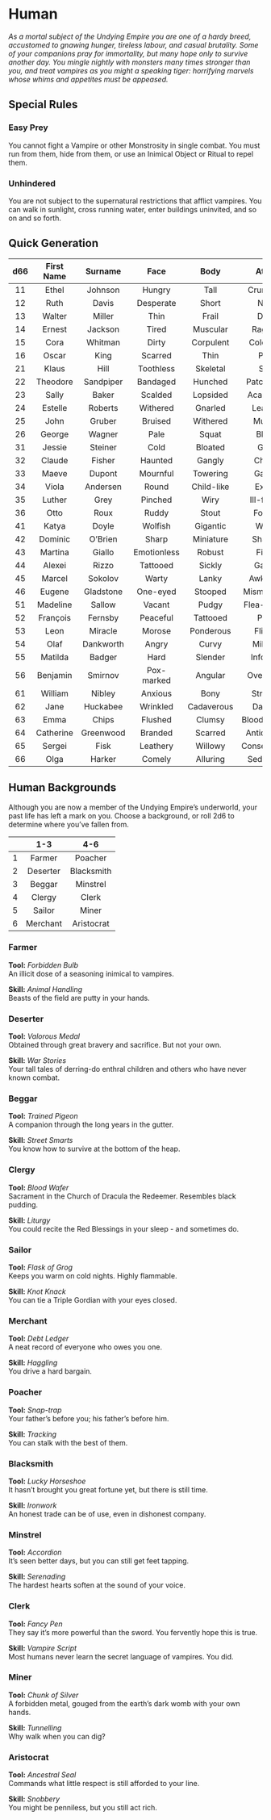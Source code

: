 # Human

*As a mortal subject of the Undying Empire you are one of a hardy breed, accustomed to gnawing hunger, tireless labour, and casual brutality. Some of your companions pray for immortality, but many hope only to survive another day. You mingle nightly with monsters many times stronger than you, and treat vampires as you might a speaking tiger: horrifying marvels whose whims and appetites must be appeased.*

## Special Rules

### Easy Prey 
You cannot fight a Vampire or other Monstrosity in single combat. You must run from them, hide from them, or use an Inimical Object or Ritual to repel them. 

### Unhindered 
You are not subject to the supernatural restrictions that afflict vampires. You can walk in sunlight, cross running water, enter buildings uninvited, and so on and so forth.

## Quick Generation

| d66 | First Name | Surname | Face | Body | Attire | Demeanour |
|:----:|:----:|:---:|:------:|:------:|:----:|:---:|
| 11 | Ethel | Johnson | Hungry | Tall | Crumpled | Abrasive |
| 12 | Ruth | Davis | Desperate | Short | Neat | Drunk |
| 13 | Walter | Miller | Thin | Frail | Dour | Sly |
| 14 | Ernest | Jackson | Tired | Muscular | Ragged | Cold |
| 15 | Cora | Whitman | Dirty | Corpulent | Colourful | Jovial |
| 16 | Oscar | King | Scarred | Thin | Pale | Sour |
| 21 | Klaus  | Hill | Toothless | Skeletal | Stiff | Mischievous |
| 22 | Theodore | Sandpiper | Bandaged | Hunched | Patchwork | Pedantic |
| 23 | Sally  | Baker | Scalded | Lopsided | Academic | Scholarly |
| 24 | Estelle | Roberts | Withered | Gnarled | Leather | Anxious |
| 25 | John | Gruber | Bruised | Withered | Muddy | Cruel |
| 26 | George | Wagner | Pale | Squat | Black | Gloomy |
| 31 | Jessie | Steiner | Cold | Bloated | Grey | Hedonistic |
| 32 | Claude | Fisher | Haunted | Gangly | Cheap | Irrational |
| 33 | Maeve | Dupont | Mournful | Towering | Gaudy | Bold |
| 34 | Viola | Andersen | Round | Child-like | Exotic | Suave |
| 35 | Luther | Grey | Pinched | Wiry | Ill-fitting | Quiet |
| 36 | Otto | Roux | Ruddy | Stout | Formal | Cheerful |
| 41 | Katya | Doyle | Wolfish | Gigantic | White | Erratic |
| 42 | Dominic | O’Brien | Sharp | Miniature | Shabby | Talkative |
| 43 | Martina | Giallo | Emotionless | Robust | Filthy | Vindictive |
| 44 | Alexei | Rizzo | Tattooed | Sickly | Garish | Haughty |
| 45 | Marcel | Sokolov | Warty | Lanky | Awkward | Impulsive |
| 46 | Eugene | Gladstone | One-eyed | Stooped | Mismatched | Logical |
| 51 | Madeline | Sallow | Vacant | Pudgy | Flea-ridden | Cautious |
| 52 | François | Fernsby | Peaceful | Tattooed | Plain | Volatile |
| 53 | Leon | Miracle | Morose | Ponderous | Flimsy | Obnoxious |
| 54 | Olaf | Dankworth | Angry | Curvy | Military | Proud |
| 55 | Matilda | Badger | Hard | Slender | Informal | Childish |
| 56 | Benjamin  | Smirnov | Pox-marked | Angular | Oversized | Pompous |
| 61 | William | Nibley | Anxious | Bony | Strange | Unstable |
| 62 | Jane | Huckabee | Wrinkled | Cadaverous | Dapper | Fearless |
| 63 | Emma | Chips | Flushed | Clumsy | Bloodstained | Decadent |
| 64 | Catherine | Greenwood | Branded | Scarred | Antiquated | Obsessive |
| 65 | Sergei | Fisk | Leathery | Willowy | Conservative | Patriotic |
| 66 | Olga  | Harker | Comely | Alluring | Seductive | Friendly |

## Human Backgrounds
Although you are now a member of the Undying Empire’s underworld, your past life has left a mark on you. Choose a background, or roll 2d6 to determine where you’ve fallen from.

| | 1-3 | 4-6 |
|:----:|:----:|:---:|
| 1 | Farmer  |  Poacher |
| 2 | Deserter |  Blacksmith |
| 3 |  Beggar | Minstrel  |
| 4 | Clergy  |  Clerk |
| 5 | Sailor  | Miner  |
| 6 |  Merchant | Aristocrat |

### Farmer
**Tool:**  *Forbidden Bulb*  
An illicit dose of a seasoning inimical to vampires.

**Skill:** *Animal Handling*  
Beasts of the field are putty in your hands.

### Deserter
**Tool:**  *Valorous Medal*  
Obtained through great bravery and sacrifice. But not your own.

**Skill:** *War Stories*  
Your tall tales of derring-do enthral children and others who have never known combat.

### Beggar
**Tool:** 
*Trained Pigeon*  
A companion through the long years in the gutter.

**Skill:** 
*Street Smarts*  
You know how to survive at the bottom of the heap.

### Clergy
**Tool:** 
*Blood Wafer*  
Sacrament in the Church of Dracula the Redeemer. Resembles black pudding.

**Skill:**
*Liturgy*  
You could recite the Red Blessings in your sleep - and sometimes do.

### Sailor
**Tool:** 
*Flask of Grog*  
Keeps you warm on cold nights. Highly flammable.

**Skill:** 
*Knot Knack*  
You can tie a Triple Gordian with your eyes closed.

### Merchant
**Tool:** 
*Debt Ledger*  
A neat record of everyone who owes you one.

**Skill:** 
*Haggling*  
You drive a hard bargain.

### Poacher
**Tool:** 
*Snap-trap*  
Your father’s before you; his father’s before him.

**Skill:** 
*Tracking*  
You can stalk with the best of them.

### Blacksmith
**Tool:** 
*Lucky Horseshoe*  
It hasn’t brought you great fortune yet, but there is still time.

**Skill:** 
*Ironwork*  
An honest trade can be of use, even in dishonest company.

### Minstrel
**Tool:** 
*Accordion*  
It’s seen better days, but you can still get feet tapping. 

**Skill:** 
*Serenading*  
The hardest hearts soften at the sound of your voice. 

### Clerk
**Tool:** 
*Fancy Pen*  
They say it’s more powerful than the sword. You fervently hope this is true.

**Skill:** 
*Vampire Script*  
Most humans never learn the secret language of vampires. You did.

### Miner
**Tool:** 
*Chunk of Silver*  
A forbidden metal, gouged from the earth’s dark womb with your own hands.

**Skill:** 
*Tunnelling*  
Why walk when you can dig?

### Aristocrat
**Tool:** 
*Ancestral Seal*  
Commands what little respect is still afforded to your line.

**Skill:** 
*Snobbery*  
You might be penniless, but you still act rich.


